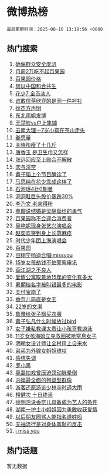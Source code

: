 # 微博热榜

`最后更新时间：2025-08-10 13:18:56 +0800`

## 热门搜索

1. [确保群众安全度汛](https://m.weibo.cn/search?containerid=100103type%3D1%26t%3D10%26q%3D%23%E7%A1%AE%E4%BF%9D%E7%BE%A4%E4%BC%97%E5%AE%89%E5%85%A8%E5%BA%A6%E6%B1%9B%23&stream_entry_id=51&isnewpage=1&extparam=seat%3D1%26cate%3D10103%26pos%3D0%26filter_type%3Drealtimehot%26q%3D%2523%25E7%25A1%25AE%25E4%25BF%259D%25E7%25BE%25A4%25E4%25BC%2597%25E5%25AE%2589%25E5%2585%25A8%25E5%25BA%25A6%25E6%25B1%259B%2523%26c_type%3D51%26stream_entry_id%3D51%26dgr%3D0%26display_time%3D1754803135%26pre_seqid%3D17548031352420251710762)
1. [月薪2万吃不起百果园](https://m.weibo.cn/search?containerid=100103type%3D1%26t%3D10%26q%3D%23%E6%9C%88%E8%96%AA2%E4%B8%87%E5%90%83%E4%B8%8D%E8%B5%B7%E7%99%BE%E6%9E%9C%E5%9B%AD%23&stream_entry_id=31&isnewpage=1&extparam=seat%3D1%26band_rank%3D1%26filter_type%3Drealtimehot%26q%3D%2523%25E6%259C%2588%25E8%2596%25AA2%25E4%25B8%2587%25E5%2590%2583%25E4%25B8%258D%25E8%25B5%25B7%25E7%2599%25BE%25E6%259E%259C%25E5%259B%25AD%2523%26c_type%3D31%26cate%3D5001%26pos%3D0%26dgr%3D0%26stream_entry_id%3D31%26realpos%3D1%26flag%3D1%26lcate%3D5001%26display_time%3D1754803135%26pre_seqid%3D17548031352420251710762)
1. [百果园价格](https://m.weibo.cn/search?containerid=100103type%3D1%26t%3D10%26q%3D%23%E7%99%BE%E6%9E%9C%E5%9B%AD%E4%BB%B7%E6%A0%BC%23&stream_entry_id=31&isnewpage=1&extparam=seat%3D1%26band_rank%3D2%26filter_type%3Drealtimehot%26q%3D%2523%25E7%2599%25BE%25E6%259E%259C%25E5%259B%25AD%25E4%25BB%25B7%25E6%25A0%25BC%2523%26c_type%3D31%26cate%3D5001%26pos%3D1%26dgr%3D0%26stream_entry_id%3D31%26realpos%3D2%26flag%3D1%26lcate%3D5001%26display_time%3D1754803135%26pre_seqid%3D17548031352420251710762)
1. [何以中国和合共生](https://m.weibo.cn/search?containerid=100103type%3D1%26t%3D10%26q%3D%23%E4%BD%95%E4%BB%A5%E4%B8%AD%E5%9B%BD%E5%92%8C%E5%90%88%E5%85%B1%E7%94%9F%23&stream_entry_id=31&isnewpage=1&extparam=seat%3D1%26band_rank%3D3%26filter_type%3Drealtimehot%26q%3D%2523%25E4%25BD%2595%25E4%25BB%25A5%25E4%25B8%25AD%25E5%259B%25BD%25E5%2592%258C%25E5%2590%2588%25E5%2585%25B1%25E7%2594%259F%2523%26c_type%3D31%26cate%3D5001%26pos%3D2%26dgr%3D0%26stream_entry_id%3D31%26realpos%3D3%26flag%3D0%26lcate%3D5001%26display_time%3D1754803135%26pre_seqid%3D17548031352420251710762)
1. [花少7 全员淡人](https://m.weibo.cn/search?containerid=100103type%3D1%26t%3D10%26q%3D%E8%8A%B1%E5%B0%917+%E5%85%A8%E5%91%98%E6%B7%A1%E4%BA%BA&stream_entry_id=31&isnewpage=1&extparam=seat%3D1%26band_rank%3D4%26filter_type%3Drealtimehot%26q%3D%25E8%258A%25B1%25E5%25B0%25917%2520%25E5%2585%25A8%25E5%2591%2598%25E6%25B7%25A1%25E4%25BA%25BA%26c_type%3D31%26cate%3D5001%26pos%3D3%26dgr%3D0%26stream_entry_id%3D31%26realpos%3D4%26flag%3D2%26lcate%3D5001%26display_time%3D1754803135%26pre_seqid%3D17548031352420251710762)
1. [谁敢信蒋欣穿的是同一件衬衫](https://m.weibo.cn/search?containerid=100103type%3D1%26t%3D10%26q%3D%E8%B0%81%E6%95%A2%E4%BF%A1%E8%92%8B%E6%AC%A3%E7%A9%BF%E7%9A%84%E6%98%AF%E5%90%8C%E4%B8%80%E4%BB%B6%E8%A1%AC%E8%A1%AB&stream_entry_id=31&isnewpage=1&extparam=seat%3D1%26band_rank%3D5%26filter_type%3Drealtimehot%26q%3D%25E8%25B0%2581%25E6%2595%25A2%25E4%25BF%25A1%25E8%2592%258B%25E6%25AC%25A3%25E7%25A9%25BF%25E7%259A%2584%25E6%2598%25AF%25E5%2590%258C%25E4%25B8%2580%25E4%25BB%25B6%25E8%25A1%25AC%25E8%25A1%25AB%26c_type%3D31%26cate%3D5001%26pos%3D4%26dgr%3D0%26stream_entry_id%3D31%26realpos%3D5%26flag%3D1%26lcate%3D5001%26display_time%3D1754803135%26pre_seqid%3D17548031352420251710762)
1. [徐杰方声明](https://m.weibo.cn/search?containerid=100103type%3D1%26t%3D10%26q%3D%23%E5%BE%90%E6%9D%B0%E6%96%B9%E5%A3%B0%E6%98%8E%23&stream_entry_id=31&isnewpage=1&extparam=seat%3D1%26band_rank%3D6%26filter_type%3Drealtimehot%26q%3D%2523%25E5%25BE%2590%25E6%259D%25B0%25E6%2596%25B9%25E5%25A3%25B0%25E6%2598%258E%2523%26c_type%3D31%26cate%3D5001%26pos%3D5%26dgr%3D0%26stream_entry_id%3D31%26realpos%3D6%26flag%3D1%26lcate%3D5001%26display_time%3D1754803135%26pre_seqid%3D17548031352420251710762)
1. [东北雨姐发博](https://m.weibo.cn/search?containerid=100103type%3D1%26t%3D10%26q%3D%23%E4%B8%9C%E5%8C%97%E9%9B%A8%E5%A7%90%E5%8F%91%E5%8D%9A%23&stream_entry_id=31&isnewpage=1&extparam=seat%3D1%26band_rank%3D7%26filter_type%3Drealtimehot%26q%3D%2523%25E4%25B8%259C%25E5%258C%2597%25E9%259B%25A8%25E5%25A7%2590%25E5%258F%2591%25E5%258D%259A%2523%26c_type%3D31%26cate%3D5001%26pos%3D6%26dgr%3D0%26stream_entry_id%3D31%26realpos%3D7%26flag%3D2%26lcate%3D5001%26display_time%3D1754803135%26pre_seqid%3D17548031352420251710762)
1. [王楚钦vs户上隼辅](https://m.weibo.cn/search?containerid=100103type%3D1%26t%3D10%26q%3D%E7%8E%8B%E6%A5%9A%E9%92%A6vs%E6%88%B7%E4%B8%8A%E9%9A%BC%E8%BE%85&stream_entry_id=31&isnewpage=1&extparam=seat%3D1%26band_rank%3D8%26filter_type%3Drealtimehot%26q%3D%25E7%258E%258B%25E6%25A5%259A%25E9%2592%25A6vs%25E6%2588%25B7%25E4%25B8%258A%25E9%259A%25BC%25E8%25BE%2585%26c_type%3D31%26cate%3D5001%26pos%3D7%26dgr%3D0%26stream_entry_id%3D31%26realpos%3D8%26flag%3D1%26lcate%3D5001%26display_time%3D1754803135%26pre_seqid%3D17548031352420251710762)
1. [云南大理一7岁小孩在苍山走失](https://m.weibo.cn/search?containerid=100103type%3D1%26t%3D10%26q%3D%23%E4%BA%91%E5%8D%97%E5%A4%A7%E7%90%86%E4%B8%807%E5%B2%81%E5%B0%8F%E5%AD%A9%E5%9C%A8%E8%8B%8D%E5%B1%B1%E8%B5%B0%E5%A4%B1%23&stream_entry_id=31&isnewpage=1&extparam=seat%3D1%26band_rank%3D9%26filter_type%3Drealtimehot%26q%3D%2523%25E4%25BA%2591%25E5%258D%2597%25E5%25A4%25A7%25E7%2590%2586%25E4%25B8%25807%25E5%25B2%2581%25E5%25B0%258F%25E5%25AD%25A9%25E5%259C%25A8%25E8%258B%258D%25E5%25B1%25B1%25E8%25B5%25B0%25E5%25A4%25B1%2523%26c_type%3D31%26cate%3D5001%26pos%3D8%26dgr%3D0%26stream_entry_id%3D31%26realpos%3D9%26flag%3D0%26lcate%3D5001%26display_time%3D1754803135%26pre_seqid%3D17548031352420251710762)
1. [眷思量](https://m.weibo.cn/search?containerid=100103type%3D1%26t%3D10%26q%3D%E7%9C%B7%E6%80%9D%E9%87%8F&stream_entry_id=31&isnewpage=1&extparam=seat%3D1%26band_rank%3D10%26filter_type%3Drealtimehot%26q%3D%25E7%259C%25B7%25E6%2580%259D%25E9%2587%258F%26c_type%3D31%26cate%3D5001%26pos%3D9%26dgr%3D0%26stream_entry_id%3D31%26realpos%3D10%26flag%3D1%26lcate%3D5001%26display_time%3D1754803135%26pre_seqid%3D17548031352420251710762)
1. [关晓彤瘦了十几斤](https://m.weibo.cn/search?containerid=100103type%3D1%26t%3D10%26q%3D%23%E5%85%B3%E6%99%93%E5%BD%A4%E7%98%A6%E4%BA%86%E5%8D%81%E5%87%A0%E6%96%A4%23&stream_entry_id=31&isnewpage=1&extparam=seat%3D1%26band_rank%3D11%26filter_type%3Drealtimehot%26q%3D%2523%25E5%2585%25B3%25E6%2599%2593%25E5%25BD%25A4%25E7%2598%25A6%25E4%25BA%2586%25E5%258D%2581%25E5%2587%25A0%25E6%2596%25A4%2523%26c_type%3D31%26cate%3D5001%26pos%3D10%26dgr%3D0%26stream_entry_id%3D31%26realpos%3D11%26flag%3D1%26lcate%3D5001%26display_time%3D1754803135%26pre_seqid%3D17548031352420251710762)
1. [唐香玉 是卫生巾又怎样](https://m.weibo.cn/search?containerid=100103type%3D1%26t%3D10%26q%3D%E5%94%90%E9%A6%99%E7%8E%89+%E6%98%AF%E5%8D%AB%E7%94%9F%E5%B7%BE%E5%8F%88%E6%80%8E%E6%A0%B7&stream_entry_id=31&isnewpage=1&extparam=seat%3D1%26band_rank%3D12%26filter_type%3Drealtimehot%26q%3D%25E5%2594%2590%25E9%25A6%2599%25E7%258E%2589%2520%25E6%2598%25AF%25E5%258D%25AB%25E7%2594%259F%25E5%25B7%25BE%25E5%258F%2588%25E6%2580%258E%25E6%25A0%25B7%26c_type%3D31%26cate%3D5001%26pos%3D11%26dgr%3D0%26stream_entry_id%3D31%26realpos%3D12%26flag%3D0%26lcate%3D5001%26display_time%3D1754803135%26pre_seqid%3D17548031352420251710762)
1. [张远回应至上励合不解散](https://m.weibo.cn/search?containerid=100103type%3D1%26t%3D10%26q%3D%E5%BC%A0%E8%BF%9C%E5%9B%9E%E5%BA%94%E8%87%B3%E4%B8%8A%E5%8A%B1%E5%90%88%E4%B8%8D%E8%A7%A3%E6%95%A3&stream_entry_id=31&isnewpage=1&extparam=seat%3D1%26band_rank%3D13%26filter_type%3Drealtimehot%26q%3D%25E5%25BC%25A0%25E8%25BF%259C%25E5%259B%259E%25E5%25BA%2594%25E8%2587%25B3%25E4%25B8%258A%25E5%258A%25B1%25E5%2590%2588%25E4%25B8%258D%25E8%25A7%25A3%25E6%2595%25A3%26c_type%3D31%26cate%3D5001%26pos%3D12%26dgr%3D0%26stream_entry_id%3D31%26realpos%3D13%26flag%3D1%26lcate%3D5001%26display_time%3D1754803135%26pre_seqid%3D17548031352420251710762)
1. [恋与深空](https://m.weibo.cn/search?containerid=100103type%3D1%26t%3D10%26q%3D%23%E6%81%8B%E4%B8%8E%E6%B7%B1%E7%A9%BA%23&stream_entry_id=31&isnewpage=1&extparam=seat%3D1%26band_rank%3D14%26filter_type%3Drealtimehot%26q%3D%2523%25E6%2581%258B%25E4%25B8%258E%25E6%25B7%25B1%25E7%25A9%25BA%2523%26c_type%3D31%26cate%3D5001%26pos%3D13%26dgr%3D0%26stream_entry_id%3D31%26realpos%3D14%26flag%3D1%26lcate%3D5001%26display_time%3D1754803135%26pre_seqid%3D17548031352420251710762)
1. [黄子韬上个节目确诊了](https://m.weibo.cn/search?containerid=100103type%3D1%26t%3D10%26q%3D%E9%BB%84%E5%AD%90%E9%9F%AC%E4%B8%8A%E4%B8%AA%E8%8A%82%E7%9B%AE%E7%A1%AE%E8%AF%8A%E4%BA%86&stream_entry_id=31&isnewpage=1&extparam=seat%3D1%26band_rank%3D15%26filter_type%3Drealtimehot%26q%3D%25E9%25BB%2584%25E5%25AD%2590%25E9%259F%25AC%25E4%25B8%258A%25E4%25B8%25AA%25E8%258A%2582%25E7%259B%25AE%25E7%25A1%25AE%25E8%25AF%258A%25E4%25BA%2586%26c_type%3D31%26cate%3D5001%26pos%3D14%26dgr%3D0%26stream_entry_id%3D31%26realpos%3D15%26flag%3D1%26lcate%3D5001%26display_time%3D1754803135%26pre_seqid%3D17548031352420251710762)
1. [马思纯在花少乖成这样了](https://m.weibo.cn/search?containerid=100103type%3D1%26t%3D10%26q%3D%E9%A9%AC%E6%80%9D%E7%BA%AF%E5%9C%A8%E8%8A%B1%E5%B0%91%E4%B9%96%E6%88%90%E8%BF%99%E6%A0%B7%E4%BA%86&stream_entry_id=31&isnewpage=1&extparam=seat%3D1%26band_rank%3D16%26filter_type%3Drealtimehot%26q%3D%25E9%25A9%25AC%25E6%2580%259D%25E7%25BA%25AF%25E5%259C%25A8%25E8%258A%25B1%25E5%25B0%2591%25E4%25B9%2596%25E6%2588%2590%25E8%25BF%2599%25E6%25A0%25B7%25E4%25BA%2586%26c_type%3D31%26cate%3D5001%26pos%3D15%26dgr%3D0%26stream_entry_id%3D31%26realpos%3D16%26flag%3D1%26lcate%3D5001%26display_time%3D1754803135%26pre_seqid%3D17548031352420251710762)
1. [石洵瑶4比0蒯曼](https://m.weibo.cn/search?containerid=100103type%3D1%26t%3D10%26q%3D%23%E7%9F%B3%E6%B4%B5%E7%91%B64%E6%AF%940%E8%92%AF%E6%9B%BC%23&stream_entry_id=31&isnewpage=1&extparam=seat%3D1%26band_rank%3D17%26filter_type%3Drealtimehot%26q%3D%2523%25E7%259F%25B3%25E6%25B4%25B5%25E7%2591%25B64%25E6%25AF%25940%25E8%2592%25AF%25E6%259B%25BC%2523%26c_type%3D31%26cate%3D5001%26pos%3D16%26dgr%3D0%26stream_entry_id%3D31%26realpos%3D17%26flag%3D1%26lcate%3D5001%26display_time%3D1754803135%26pre_seqid%3D17548031352420251710762)
1. [洞洞鞋巨头股价暴跌30%](https://m.weibo.cn/search?containerid=100103type%3D1%26t%3D10%26q%3D%23%E6%B4%9E%E6%B4%9E%E9%9E%8B%E5%B7%A8%E5%A4%B4%E8%82%A1%E4%BB%B7%E6%9A%B4%E8%B7%8C30%25%23&stream_entry_id=31&isnewpage=1&extparam=seat%3D1%26band_rank%3D18%26filter_type%3Drealtimehot%26q%3D%2523%25E6%25B4%259E%25E6%25B4%259E%25E9%259E%258B%25E5%25B7%25A8%25E5%25A4%25B4%25E8%2582%25A1%25E4%25BB%25B7%25E6%259A%25B4%25E8%25B7%258C30%2525%2523%26c_type%3D31%26cate%3D5001%26pos%3D17%26dgr%3D0%26stream_entry_id%3D31%26realpos%3D18%26flag%3D0%26lcate%3D5001%26display_time%3D1754803135%26pre_seqid%3D17548031352420251710762)
1. [李乃文 老来得粉](https://m.weibo.cn/search?containerid=100103type%3D1%26t%3D10%26q%3D%E6%9D%8E%E4%B9%83%E6%96%87+%E8%80%81%E6%9D%A5%E5%BE%97%E7%B2%89&stream_entry_id=31&isnewpage=1&extparam=seat%3D1%26band_rank%3D19%26filter_type%3Drealtimehot%26q%3D%25E6%259D%258E%25E4%25B9%2583%25E6%2596%2587%2520%25E8%2580%2581%25E6%259D%25A5%25E5%25BE%2597%25E7%25B2%2589%26c_type%3D31%26cate%3D5001%26pos%3D18%26dgr%3D0%26stream_entry_id%3D31%26realpos%3D19%26flag%3D1%26lcate%3D5001%26display_time%3D1754803135%26pre_seqid%3D17548031352420251710762)
1. [董璇说结婚是梁静茹给的勇气](https://m.weibo.cn/search?containerid=100103type%3D1%26t%3D10%26q%3D%E8%91%A3%E7%92%87%E8%AF%B4%E7%BB%93%E5%A9%9A%E6%98%AF%E6%A2%81%E9%9D%99%E8%8C%B9%E7%BB%99%E7%9A%84%E5%8B%87%E6%B0%94&stream_entry_id=31&isnewpage=1&extparam=seat%3D1%26band_rank%3D20%26filter_type%3Drealtimehot%26q%3D%25E8%2591%25A3%25E7%2592%2587%25E8%25AF%25B4%25E7%25BB%2593%25E5%25A9%259A%25E6%2598%25AF%25E6%25A2%2581%25E9%259D%2599%25E8%258C%25B9%25E7%25BB%2599%25E7%259A%2584%25E5%258B%2587%25E6%25B0%2594%26c_type%3D31%26cate%3D5001%26pos%3D19%26dgr%3D0%26stream_entry_id%3D31%26realpos%3D20%26flag%3D0%26lcate%3D5001%26display_time%3D1754803135%26pre_seqid%3D17548031352420251710762)
1. [百果园称不会迎合消费者](https://m.weibo.cn/search?containerid=100103type%3D1%26t%3D10%26q%3D%23%E7%99%BE%E6%9E%9C%E5%9B%AD%E7%A7%B0%E4%B8%8D%E4%BC%9A%E8%BF%8E%E5%90%88%E6%B6%88%E8%B4%B9%E8%80%85%23&stream_entry_id=31&isnewpage=1&extparam=seat%3D1%26band_rank%3D21%26filter_type%3Drealtimehot%26q%3D%2523%25E7%2599%25BE%25E6%259E%259C%25E5%259B%25AD%25E7%25A7%25B0%25E4%25B8%258D%25E4%25BC%259A%25E8%25BF%258E%25E5%2590%2588%25E6%25B6%2588%25E8%25B4%25B9%25E8%2580%2585%2523%26c_type%3D31%26cate%3D5001%26pos%3D20%26dgr%3D0%26stream_entry_id%3D31%26realpos%3D21%26flag%3D0%26lcate%3D5001%26display_time%3D1754803135%26pre_seqid%3D17548031352420251710762)
1. [吴艳妮现身张艺兴演唱会](https://m.weibo.cn/search?containerid=100103type%3D1%26t%3D10%26q%3D%23%E5%90%B4%E8%89%B3%E5%A6%AE%E7%8E%B0%E8%BA%AB%E5%BC%A0%E8%89%BA%E5%85%B4%E6%BC%94%E5%94%B1%E4%BC%9A%23&stream_entry_id=31&isnewpage=1&extparam=seat%3D1%26band_rank%3D22%26filter_type%3Drealtimehot%26q%3D%2523%25E5%2590%25B4%25E8%2589%25B3%25E5%25A6%25AE%25E7%258E%25B0%25E8%25BA%25AB%25E5%25BC%25A0%25E8%2589%25BA%25E5%2585%25B4%25E6%25BC%2594%25E5%2594%25B1%25E4%25BC%259A%2523%26c_type%3D31%26cate%3D5001%26pos%3D21%26dgr%3D0%26stream_entry_id%3D31%26realpos%3D22%26flag%3D0%26lcate%3D5001%26display_time%3D1754803135%26pre_seqid%3D17548031352420251710762)
1. [赵奕欢哭到身上长荨麻疹](https://m.weibo.cn/search?containerid=100103type%3D1%26t%3D10%26q%3D%E8%B5%B5%E5%A5%95%E6%AC%A2%E5%93%AD%E5%88%B0%E8%BA%AB%E4%B8%8A%E9%95%BF%E8%8D%A8%E9%BA%BB%E7%96%B9&stream_entry_id=31&isnewpage=1&extparam=seat%3D1%26band_rank%3D23%26filter_type%3Drealtimehot%26q%3D%25E8%25B5%25B5%25E5%25A5%2595%25E6%25AC%25A2%25E5%2593%25AD%25E5%2588%25B0%25E8%25BA%25AB%25E4%25B8%258A%25E9%2595%25BF%25E8%258D%25A8%25E9%25BA%25BB%25E7%2596%25B9%26c_type%3D31%26cate%3D5001%26pos%3D22%26dgr%3D0%26stream_entry_id%3D31%26realpos%3D23%26flag%3D0%26lcate%3D5001%26display_time%3D1754803135%26pre_seqid%3D17548031352420251710762)
1. [时代少年团上海演唱会](https://m.weibo.cn/search?containerid=100103type%3D1%26t%3D10%26q%3D%23%E6%97%B6%E4%BB%A3%E5%B0%91%E5%B9%B4%E5%9B%A2%E4%B8%8A%E6%B5%B7%E6%BC%94%E5%94%B1%E4%BC%9A%23&stream_entry_id=31&isnewpage=1&extparam=seat%3D1%26band_rank%3D24%26filter_type%3Drealtimehot%26q%3D%2523%25E6%2597%25B6%25E4%25BB%25A3%25E5%25B0%2591%25E5%25B9%25B4%25E5%259B%25A2%25E4%25B8%258A%25E6%25B5%25B7%25E6%25BC%2594%25E5%2594%25B1%25E4%25BC%259A%2523%26c_type%3D31%26cate%3D5001%26pos%3D23%26dgr%3D0%26stream_entry_id%3D31%26realpos%3D24%26flag%3D1%26lcate%3D5001%26display_time%3D1754803135%26pre_seqid%3D17548031352420251710762)
1. [百果园](https://m.weibo.cn/search?containerid=100103type%3D1%26t%3D10%26q%3D%E7%99%BE%E6%9E%9C%E5%9B%AD&stream_entry_id=31&isnewpage=1&extparam=seat%3D1%26band_rank%3D25%26filter_type%3Drealtimehot%26q%3D%25E7%2599%25BE%25E6%259E%259C%25E5%259B%25AD%26c_type%3D31%26cate%3D5001%26pos%3D24%26dgr%3D0%26stream_entry_id%3D31%26realpos%3D25%26flag%3D1%26lcate%3D5001%26display_time%3D1754803135%26pre_seqid%3D17548031352420251710762)
1. [田栩宁杨迪合唱imissyou](https://m.weibo.cn/search?containerid=100103type%3D1%26t%3D10%26q%3D%23%E7%94%B0%E6%A0%A9%E5%AE%81%E6%9D%A8%E8%BF%AA%E5%90%88%E5%94%B1imissyou%23&stream_entry_id=31&isnewpage=1&extparam=seat%3D1%26band_rank%3D26%26filter_type%3Drealtimehot%26q%3D%2523%25E7%2594%25B0%25E6%25A0%25A9%25E5%25AE%2581%25E6%259D%25A8%25E8%25BF%25AA%25E5%2590%2588%25E5%2594%25B1imissyou%2523%26c_type%3D31%26cate%3D5001%26pos%3D25%26dgr%3D0%26stream_entry_id%3D31%26realpos%3D26%26flag%3D0%26lcate%3D5001%26display_time%3D1754803135%26pre_seqid%3D17548031352420251710762)
1. [15岁女孩劫钱不怕警察审讯](https://m.weibo.cn/search?containerid=100103type%3D1%26t%3D10%26q%3D%2315%E5%B2%81%E5%A5%B3%E5%AD%A9%E5%8A%AB%E9%92%B1%E4%B8%8D%E6%80%95%E8%AD%A6%E5%AF%9F%E5%AE%A1%E8%AE%AF%23&stream_entry_id=31&isnewpage=1&extparam=seat%3D1%26band_rank%3D27%26filter_type%3Drealtimehot%26q%3D%252315%25E5%25B2%2581%25E5%25A5%25B3%25E5%25AD%25A9%25E5%258A%25AB%25E9%2592%25B1%25E4%25B8%258D%25E6%2580%2595%25E8%25AD%25A6%25E5%25AF%259F%25E5%25AE%25A1%25E8%25AE%25AF%2523%26c_type%3D31%26cate%3D5001%26pos%3D26%26dgr%3D0%26stream_entry_id%3D31%26realpos%3D27%26flag%3D1%26lcate%3D5001%26display_time%3D1754803135%26pre_seqid%3D17548031352420251710762)
1. [画江湖之不良人](https://m.weibo.cn/search?containerid=100103type%3D1%26t%3D10%26q%3D%E7%94%BB%E6%B1%9F%E6%B9%96%E4%B9%8B%E4%B8%8D%E8%89%AF%E4%BA%BA&stream_entry_id=31&isnewpage=1&extparam=seat%3D1%26band_rank%3D28%26filter_type%3Drealtimehot%26q%3D%25E7%2594%25BB%25E6%25B1%259F%25E6%25B9%2596%25E4%25B9%258B%25E4%25B8%258D%25E8%2589%25AF%25E4%25BA%25BA%26c_type%3D31%26cate%3D5001%26pos%3D27%26dgr%3D0%26stream_entry_id%3D31%26realpos%3D28%26flag%3D0%26lcate%3D5001%26display_time%3D1754803135%26pre_seqid%3D17548031352420251710762)
1. [爱情公寓取景地15年的变化有多大](https://m.weibo.cn/search?containerid=100103type%3D1%26t%3D10%26q%3D%23%E7%88%B1%E6%83%85%E5%85%AC%E5%AF%93%E5%8F%96%E6%99%AF%E5%9C%B015%E5%B9%B4%E7%9A%84%E5%8F%98%E5%8C%96%E6%9C%89%E5%A4%9A%E5%A4%A7%23&stream_entry_id=31&isnewpage=1&extparam=seat%3D1%26band_rank%3D29%26filter_type%3Drealtimehot%26q%3D%2523%25E7%2588%25B1%25E6%2583%2585%25E5%2585%25AC%25E5%25AF%2593%25E5%258F%2596%25E6%2599%25AF%25E5%259C%25B015%25E5%25B9%25B4%25E7%259A%2584%25E5%258F%2598%25E5%258C%2596%25E6%259C%2589%25E5%25A4%259A%25E5%25A4%25A7%2523%26c_type%3D31%26cate%3D5001%26pos%3D28%26dgr%3D0%26stream_entry_id%3D31%26realpos%3D29%26flag%3D0%26lcate%3D5001%26display_time%3D1754803135%26pre_seqid%3D17548031352420251710762)
1. [暑期档名字被叫错最多的电影](https://m.weibo.cn/search?containerid=100103type%3D1%26t%3D10%26q%3D%E6%9A%91%E6%9C%9F%E6%A1%A3%E5%90%8D%E5%AD%97%E8%A2%AB%E5%8F%AB%E9%94%99%E6%9C%80%E5%A4%9A%E7%9A%84%E7%94%B5%E5%BD%B1&stream_entry_id=31&isnewpage=1&extparam=seat%3D1%26band_rank%3D30%26filter_type%3Drealtimehot%26q%3D%25E6%259A%2591%25E6%259C%259F%25E6%25A1%25A3%25E5%2590%258D%25E5%25AD%2597%25E8%25A2%25AB%25E5%258F%25AB%25E9%2594%2599%25E6%259C%2580%25E5%25A4%259A%25E7%259A%2584%25E7%2594%25B5%25E5%25BD%25B1%26c_type%3D31%26cate%3D5001%26pos%3D29%26dgr%3D0%26stream_entry_id%3D31%26realpos%3D30%26flag%3D1%26lcate%3D5001%26display_time%3D1754803135%26pre_seqid%3D17548031352420251710762)
1. [支付宝崩了](https://m.weibo.cn/search?containerid=100103type%3D1%26t%3D10%26q%3D%23%E6%94%AF%E4%BB%98%E5%AE%9D%E5%B4%A9%E4%BA%86%23&stream_entry_id=31&isnewpage=1&extparam=seat%3D1%26band_rank%3D31%26filter_type%3Drealtimehot%26q%3D%2523%25E6%2594%25AF%25E4%25BB%2598%25E5%25AE%259D%25E5%25B4%25A9%25E4%25BA%2586%2523%26c_type%3D31%26cate%3D5001%26pos%3D30%26dgr%3D0%26stream_entry_id%3D31%26realpos%3D31%26flag%3D0%26lcate%3D5001%26display_time%3D1754803135%26pre_seqid%3D17548031352420251710762)
1. [香奈儿简直是女王](https://m.weibo.cn/search?containerid=100103type%3D1%26t%3D10%26q%3D%E9%A6%99%E5%A5%88%E5%84%BF%E7%AE%80%E7%9B%B4%E6%98%AF%E5%A5%B3%E7%8E%8B&stream_entry_id=31&isnewpage=1&extparam=seat%3D1%26band_rank%3D32%26filter_type%3Drealtimehot%26q%3D%25E9%25A6%2599%25E5%25A5%2588%25E5%2584%25BF%25E7%25AE%2580%25E7%259B%25B4%25E6%2598%25AF%25E5%25A5%25B3%25E7%258E%258B%26c_type%3D31%26cate%3D5001%26pos%3D31%26dgr%3D0%26stream_entry_id%3D31%26realpos%3D32%26flag%3D1%26lcate%3D5001%26display_time%3D1754803135%26pre_seqid%3D17548031352420251710762)
1. [22岁的文淇](https://m.weibo.cn/search?containerid=100103type%3D1%26t%3D10%26q%3D%2322%E5%B2%81%E7%9A%84%E6%96%87%E6%B7%87%23&stream_entry_id=31&isnewpage=1&extparam=seat%3D1%26band_rank%3D33%26filter_type%3Drealtimehot%26q%3D%252322%25E5%25B2%2581%25E7%259A%2584%25E6%2596%2587%25E6%25B7%2587%2523%26c_type%3D31%26cate%3D5001%26pos%3D32%26dgr%3D0%26stream_entry_id%3D31%26realpos%3D33%26flag%3D1%26lcate%3D5001%26display_time%3D1754803135%26pre_seqid%3D17548031352420251710762)
1. [鲁豫给张子枫买衣服](https://m.weibo.cn/search?containerid=100103type%3D1%26t%3D10%26q%3D%23%E9%B2%81%E8%B1%AB%E7%BB%99%E5%BC%A0%E5%AD%90%E6%9E%AB%E4%B9%B0%E8%A1%A3%E6%9C%8D%23&stream_entry_id=31&isnewpage=1&extparam=seat%3D1%26band_rank%3D34%26filter_type%3Drealtimehot%26q%3D%2523%25E9%25B2%2581%25E8%25B1%25AB%25E7%25BB%2599%25E5%25BC%25A0%25E5%25AD%2590%25E6%259E%25AB%25E4%25B9%25B0%25E8%25A1%25A3%25E6%259C%258D%2523%26c_type%3D31%26cate%3D5001%26pos%3D33%26dgr%3D0%26stream_entry_id%3D31%26realpos%3D34%26flag%3D0%26lcate%3D5001%26display_time%3D1754803135%26pre_seqid%3D17548031352420251710762)
1. [黄子弘凡什么时候放过bird](https://m.weibo.cn/search?containerid=100103type%3D1%26t%3D10%26q%3D%E9%BB%84%E5%AD%90%E5%BC%98%E5%87%A1%E4%BB%80%E4%B9%88%E6%97%B6%E5%80%99%E6%94%BE%E8%BF%87bird&stream_entry_id=31&isnewpage=1&extparam=seat%3D1%26band_rank%3D35%26filter_type%3Drealtimehot%26q%3D%25E9%25BB%2584%25E5%25AD%2590%25E5%25BC%2598%25E5%2587%25A1%25E4%25BB%2580%25E4%25B9%2588%25E6%2597%25B6%25E5%2580%2599%25E6%2594%25BE%25E8%25BF%2587bird%26c_type%3D31%26cate%3D5001%26pos%3D34%26dgr%3D0%26stream_entry_id%3D31%26realpos%3D35%26flag%3D1%26lcate%3D5001%26display_time%3D1754803135%26pre_seqid%3D17548031352420251710762)
1. [女子嫌私教课太贵让小孩哥教游泳](https://m.weibo.cn/search?containerid=100103type%3D1%26t%3D10%26q%3D%23%E5%A5%B3%E5%AD%90%E5%AB%8C%E7%A7%81%E6%95%99%E8%AF%BE%E5%A4%AA%E8%B4%B5%E8%AE%A9%E5%B0%8F%E5%AD%A9%E5%93%A5%E6%95%99%E6%B8%B8%E6%B3%B3%23&stream_entry_id=31&isnewpage=1&extparam=seat%3D1%26band_rank%3D36%26filter_type%3Drealtimehot%26q%3D%2523%25E5%25A5%25B3%25E5%25AD%2590%25E5%25AB%258C%25E7%25A7%2581%25E6%2595%2599%25E8%25AF%25BE%25E5%25A4%25AA%25E8%25B4%25B5%25E8%25AE%25A9%25E5%25B0%258F%25E5%25AD%25A9%25E5%2593%25A5%25E6%2595%2599%25E6%25B8%25B8%25E6%25B3%25B3%2523%26c_type%3D31%26cate%3D5001%26pos%3D35%26dgr%3D0%26stream_entry_id%3D31%26realpos%3D36%26flag%3D0%26lcate%3D5001%26display_time%3D1754803135%26pre_seqid%3D17548031352420251710762)
1. [11岁女孩海姆立克救回被呛窒息女子](https://m.weibo.cn/search?containerid=100103type%3D1%26t%3D10%26q%3D%2311%E5%B2%81%E5%A5%B3%E5%AD%A9%E6%B5%B7%E5%A7%86%E7%AB%8B%E5%85%8B%E6%95%91%E5%9B%9E%E8%A2%AB%E5%91%9B%E7%AA%92%E6%81%AF%E5%A5%B3%E5%AD%90%23&stream_entry_id=31&isnewpage=1&extparam=seat%3D1%26band_rank%3D37%26filter_type%3Drealtimehot%26q%3D%252311%25E5%25B2%2581%25E5%25A5%25B3%25E5%25AD%25A9%25E6%25B5%25B7%25E5%25A7%2586%25E7%25AB%258B%25E5%2585%258B%25E6%2595%2591%25E5%259B%259E%25E8%25A2%25AB%25E5%2591%259B%25E7%25AA%2592%25E6%2581%25AF%25E5%25A5%25B3%25E5%25AD%2590%2523%26c_type%3D31%26cate%3D5001%26pos%3D36%26dgr%3D0%26stream_entry_id%3D31%26realpos%3D37%26flag%3D32768%26lcate%3D5001%26display_time%3D1754803135%26pre_seqid%3D17548031352420251710762)
1. [明朝女设计师让全村用上自来水](https://m.weibo.cn/search?containerid=100103type%3D1%26t%3D10%26q%3D%23%E6%98%8E%E6%9C%9D%E5%A5%B3%E8%AE%BE%E8%AE%A1%E5%B8%88%E8%AE%A9%E5%85%A8%E6%9D%91%E7%94%A8%E4%B8%8A%E8%87%AA%E6%9D%A5%E6%B0%B4%23&stream_entry_id=31&isnewpage=1&extparam=seat%3D1%26band_rank%3D38%26filter_type%3Drealtimehot%26q%3D%2523%25E6%2598%258E%25E6%259C%259D%25E5%25A5%25B3%25E8%25AE%25BE%25E8%25AE%25A1%25E5%25B8%2588%25E8%25AE%25A9%25E5%2585%25A8%25E6%259D%2591%25E7%2594%25A8%25E4%25B8%258A%25E8%2587%25AA%25E6%259D%25A5%25E6%25B0%25B4%2523%26c_type%3D31%26cate%3D5001%26pos%3D37%26dgr%3D0%26stream_entry_id%3D31%26realpos%3D38%26flag%3D1%26lcate%3D5001%26display_time%3D1754803135%26pre_seqid%3D17548031352420251710762)
1. [弟弟为外嫁女姐姐维权](https://m.weibo.cn/search?containerid=100103type%3D1%26t%3D10%26q%3D%23%E5%BC%9F%E5%BC%9F%E4%B8%BA%E5%A4%96%E5%AB%81%E5%A5%B3%E5%A7%90%E5%A7%90%E7%BB%B4%E6%9D%83%23&stream_entry_id=31&isnewpage=1&extparam=seat%3D1%26band_rank%3D39%26filter_type%3Drealtimehot%26q%3D%2523%25E5%25BC%259F%25E5%25BC%259F%25E4%25B8%25BA%25E5%25A4%2596%25E5%25AB%2581%25E5%25A5%25B3%25E5%25A7%2590%25E5%25A7%2590%25E7%25BB%25B4%25E6%259D%2583%2523%26c_type%3D31%26cate%3D5001%26pos%3D38%26dgr%3D0%26stream_entry_id%3D31%26realpos%3D39%26flag%3D1%26lcate%3D5001%26display_time%3D1754803135%26pre_seqid%3D17548031352420251710762)
1. [感统失调](https://m.weibo.cn/search?containerid=100103type%3D1%26t%3D10%26q%3D%E6%84%9F%E7%BB%9F%E5%A4%B1%E8%B0%83&stream_entry_id=31&isnewpage=1&extparam=seat%3D1%26band_rank%3D40%26filter_type%3Drealtimehot%26q%3D%25E6%2584%259F%25E7%25BB%259F%25E5%25A4%25B1%25E8%25B0%2583%26c_type%3D31%26cate%3D5001%26pos%3D39%26dgr%3D0%26stream_entry_id%3D31%26realpos%3D40%26flag%3D1%26lcate%3D5001%26display_time%3D1754803135%26pre_seqid%3D17548031352420251710762)
1. [罗小黑](https://m.weibo.cn/search?containerid=100103type%3D1%26t%3D10%26q%3D%E7%BD%97%E5%B0%8F%E9%BB%91&stream_entry_id=31&isnewpage=1&extparam=seat%3D1%26band_rank%3D41%26filter_type%3Drealtimehot%26q%3D%25E7%25BD%2597%25E5%25B0%258F%25E9%25BB%2591%26c_type%3D31%26cate%3D5001%26pos%3D40%26dgr%3D0%26stream_entry_id%3D31%26realpos%3D41%26flag%3D1%26lcate%3D5001%26display_time%3D1754803135%26pre_seqid%3D17548031352420251710762)
1. [吴磊拍戏曾压迫颈动脉晕倒](https://m.weibo.cn/search?containerid=100103type%3D1%26t%3D10%26q%3D%E5%90%B4%E7%A3%8A%E6%8B%8D%E6%88%8F%E6%9B%BE%E5%8E%8B%E8%BF%AB%E9%A2%88%E5%8A%A8%E8%84%89%E6%99%95%E5%80%92&stream_entry_id=31&isnewpage=1&extparam=seat%3D1%26band_rank%3D42%26filter_type%3Drealtimehot%26q%3D%25E5%2590%25B4%25E7%25A3%258A%25E6%258B%258D%25E6%2588%258F%25E6%259B%25BE%25E5%258E%258B%25E8%25BF%25AB%25E9%25A2%2588%25E5%258A%25A8%25E8%2584%2589%25E6%2599%2595%25E5%2580%2592%26c_type%3D31%26cate%3D5001%26pos%3D41%26dgr%3D0%26stream_entry_id%3D31%26realpos%3D42%26flag%3D1%26lcate%3D5001%26display_time%3D1754803135%26pre_seqid%3D17548031352420251710762)
1. [内娱最全面的狗塑型群像](https://m.weibo.cn/search?containerid=100103type%3D1%26t%3D10%26q%3D%E5%86%85%E5%A8%B1%E6%9C%80%E5%85%A8%E9%9D%A2%E7%9A%84%E7%8B%97%E5%A1%91%E5%9E%8B%E7%BE%A4%E5%83%8F&stream_entry_id=31&isnewpage=1&extparam=seat%3D1%26band_rank%3D43%26filter_type%3Drealtimehot%26q%3D%25E5%2586%2585%25E5%25A8%25B1%25E6%259C%2580%25E5%2585%25A8%25E9%259D%25A2%25E7%259A%2584%25E7%258B%2597%25E5%25A1%2591%25E5%259E%258B%25E7%25BE%25A4%25E5%2583%258F%26c_type%3D31%26cate%3D5001%26pos%3D42%26dgr%3D0%26stream_entry_id%3D31%26realpos%3D43%26flag%3D1%26lcate%3D5001%26display_time%3D1754803135%26pre_seqid%3D17548031352420251710762)
1. [游客还原游览少林寺时遇大雨](https://m.weibo.cn/search?containerid=100103type%3D1%26t%3D10%26q%3D%23%E6%B8%B8%E5%AE%A2%E8%BF%98%E5%8E%9F%E6%B8%B8%E8%A7%88%E5%B0%91%E6%9E%97%E5%AF%BA%E6%97%B6%E9%81%87%E5%A4%A7%E9%9B%A8%23&stream_entry_id=31&isnewpage=1&extparam=seat%3D1%26band_rank%3D44%26filter_type%3Drealtimehot%26q%3D%2523%25E6%25B8%25B8%25E5%25AE%25A2%25E8%25BF%2598%25E5%258E%259F%25E6%25B8%25B8%25E8%25A7%2588%25E5%25B0%2591%25E6%259E%2597%25E5%25AF%25BA%25E6%2597%25B6%25E9%2581%2587%25E5%25A4%25A7%25E9%259B%25A8%2523%26c_type%3D31%26cate%3D5001%26pos%3D43%26dgr%3D0%26stream_entry_id%3D31%26realpos%3D44%26flag%3D0%26lcate%3D5001%26display_time%3D1754803135%26pre_seqid%3D17548031352420251710762)
1. [檀健次 十日终焉](https://m.weibo.cn/search?containerid=100103type%3D1%26t%3D10%26q%3D%E6%AA%80%E5%81%A5%E6%AC%A1+%E5%8D%81%E6%97%A5%E7%BB%88%E7%84%89&stream_entry_id=31&isnewpage=1&extparam=seat%3D1%26band_rank%3D45%26filter_type%3Drealtimehot%26q%3D%25E6%25AA%2580%25E5%2581%25A5%25E6%25AC%25A1%2520%25E5%258D%2581%25E6%2597%25A5%25E7%25BB%2588%25E7%2584%2589%26c_type%3D31%26cate%3D5001%26pos%3D44%26dgr%3D0%26stream_entry_id%3D31%26realpos%3D45%26flag%3D0%26lcate%3D5001%26display_time%3D1754803135%26pre_seqid%3D17548031352420251710762)
1. [徐明浩说香奈儿具备成为艺人的条件](https://m.weibo.cn/search?containerid=100103type%3D1%26t%3D10%26q%3D%E5%BE%90%E6%98%8E%E6%B5%A9%E8%AF%B4%E9%A6%99%E5%A5%88%E5%84%BF%E5%85%B7%E5%A4%87%E6%88%90%E4%B8%BA%E8%89%BA%E4%BA%BA%E7%9A%84%E6%9D%A1%E4%BB%B6&stream_entry_id=31&isnewpage=1&extparam=seat%3D1%26band_rank%3D46%26filter_type%3Drealtimehot%26q%3D%25E5%25BE%2590%25E6%2598%258E%25E6%25B5%25A9%25E8%25AF%25B4%25E9%25A6%2599%25E5%25A5%2588%25E5%2584%25BF%25E5%2585%25B7%25E5%25A4%2587%25E6%2588%2590%25E4%25B8%25BA%25E8%2589%25BA%25E4%25BA%25BA%25E7%259A%2584%25E6%259D%25A1%25E4%25BB%25B6%26c_type%3D31%26cate%3D5001%26pos%3D45%26dgr%3D0%26stream_entry_id%3D31%26realpos%3D46%26flag%3D1%26lcate%3D5001%26display_time%3D1754803135%26pre_seqid%3D17548031352420251710762)
1. [湖南一护士小姐姐因为勇敢收获爱情](https://m.weibo.cn/search?containerid=100103type%3D1%26t%3D10%26q%3D%23%E6%B9%96%E5%8D%97%E4%B8%80%E6%8A%A4%E5%A3%AB%E5%B0%8F%E5%A7%90%E5%A7%90%E5%9B%A0%E4%B8%BA%E5%8B%87%E6%95%A2%E6%94%B6%E8%8E%B7%E7%88%B1%E6%83%85%23&stream_entry_id=31&isnewpage=1&extparam=seat%3D1%26band_rank%3D47%26filter_type%3Drealtimehot%26q%3D%2523%25E6%25B9%2596%25E5%258D%2597%25E4%25B8%2580%25E6%258A%25A4%25E5%25A3%25AB%25E5%25B0%258F%25E5%25A7%2590%25E5%25A7%2590%25E5%259B%25A0%25E4%25B8%25BA%25E5%258B%2587%25E6%2595%25A2%25E6%2594%25B6%25E8%258E%25B7%25E7%2588%25B1%25E6%2583%2585%2523%26c_type%3D31%26cate%3D5001%26pos%3D46%26dgr%3D0%26stream_entry_id%3D31%26realpos%3D47%26flag%3D1%26lcate%3D5001%26display_time%3D1754803135%26pre_seqid%3D17548031352420251710762)
1. [以后朋友圈骂人能指名道姓吗](https://m.weibo.cn/search?containerid=100103type%3D1%26t%3D10%26q%3D%E4%BB%A5%E5%90%8E%E6%9C%8B%E5%8F%8B%E5%9C%88%E9%AA%82%E4%BA%BA%E8%83%BD%E6%8C%87%E5%90%8D%E9%81%93%E5%A7%93%E5%90%97&stream_entry_id=31&isnewpage=1&extparam=seat%3D1%26band_rank%3D48%26filter_type%3Drealtimehot%26q%3D%25E4%25BB%25A5%25E5%2590%258E%25E6%259C%258B%25E5%258F%258B%25E5%259C%2588%25E9%25AA%2582%25E4%25BA%25BA%25E8%2583%25BD%25E6%258C%2587%25E5%2590%258D%25E9%2581%2593%25E5%25A7%2593%25E5%2590%2597%26c_type%3D31%26cate%3D5001%26pos%3D47%26dgr%3D0%26stream_entry_id%3D31%26realpos%3D48%26flag%3D1%26lcate%3D5001%26display_time%3D1754803135%26pre_seqid%3D17548031352420251710762)
1. [无袖流行是对身体羞耻的反击](https://m.weibo.cn/search?containerid=100103type%3D1%26t%3D10%26q%3D%23%E6%97%A0%E8%A2%96%E6%B5%81%E8%A1%8C%E6%98%AF%E5%AF%B9%E8%BA%AB%E4%BD%93%E7%BE%9E%E8%80%BB%E7%9A%84%E5%8F%8D%E5%87%BB%23&stream_entry_id=31&isnewpage=1&extparam=seat%3D1%26band_rank%3D49%26filter_type%3Drealtimehot%26q%3D%2523%25E6%2597%25A0%25E8%25A2%2596%25E6%25B5%2581%25E8%25A1%258C%25E6%2598%25AF%25E5%25AF%25B9%25E8%25BA%25AB%25E4%25BD%2593%25E7%25BE%259E%25E8%2580%25BB%25E7%259A%2584%25E5%258F%258D%25E5%2587%25BB%2523%26c_type%3D31%26cate%3D5001%26pos%3D48%26dgr%3D0%26stream_entry_id%3D31%26realpos%3D49%26flag%3D0%26lcate%3D5001%26display_time%3D1754803135%26pre_seqid%3D17548031352420251710762)
1. [i miss you](https://m.weibo.cn/search?containerid=100103type%3D1%26t%3D10%26q%3Di+miss+you&stream_entry_id=31&isnewpage=1&extparam=seat%3D1%26band_rank%3D50%26filter_type%3Drealtimehot%26q%3Di%2520miss%2520you%26c_type%3D31%26cate%3D5001%26pos%3D49%26dgr%3D0%26stream_entry_id%3D31%26realpos%3D50%26flag%3D0%26lcate%3D5001%26display_time%3D1754803135%26pre_seqid%3D17548031352420251710762)

## 热门话题

暂无数据
